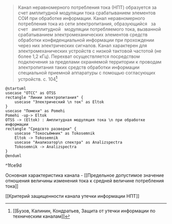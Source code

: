 
>Канал неравномерного потребления тока (НПТ) образуется за счет амплитудной модуляции тока срабатыванием элементов СОИ при обработке информации.
Канал неравномерного потребления тока из сети электропитания, образующийся   за счет   амплитудной   модуляции потребляемого тока, вызванной срабатыванием электромеханических элементов средств обработки конфиденциальной информации при прохождении через них электрических сигналов. Канал характерен для электромеханических устройств с низкой тактовой частотой (не более 1,2 кГц). Перехват осуществляется посредством подключения за пределами охраняемой территории к проводам электропитания таких средств обработки информации специальной приемной аппаратуры с помощью согласующих устройств.
>с. 104[^2]

```plantuml
@startuml
usecase "ОТСС" as OTSS
rectangle "Линии электропитания" {
	usecase "Электрический \n ток" as Eltok
}
usecase "Помехи" as Pomehi
Pomehi -up-> Eltok
OTSS -> (Eltok) : Амплитудная модуляция тока \n при обработке информации
rectangle "Средсвто разведки" {
	usecase "Токосъёмник" as Tokosemnik
	Eltok -> Tokosemnik
	usecase "Анализатор\n спектра" as Analizspectra
	Tokosemnik -> Analizspectra
}
@enduml
```

^1fce9d

Основная характеристика канала - [[Предельное допустимое значение отношения величины изменения тока к средней величине потребления тока]]

[[Критерий защищенности канала утечки информации НПТ]]


[^2]:[[Бузов, Калинин, Кондратьев, Защита от утечки информации по техническим каналам]]
